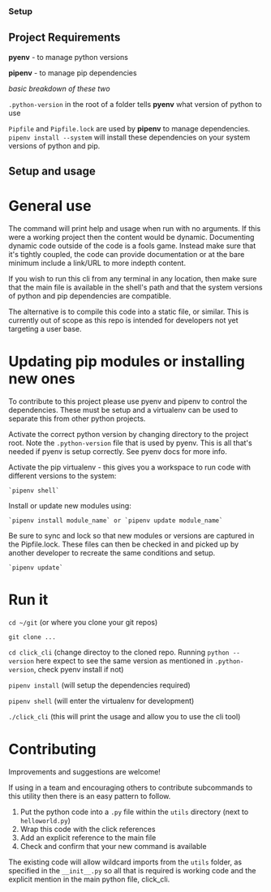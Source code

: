 ### Setup
## Project Requirements

**pyenv** - to manage python versions

**pipenv** - to manage pip dependencies

_basic breakdown of these two_

`.python-version` in the root of a folder tells **pyenv** what version of python to use

`Pipfile` and `Pipfile.lock` are used by **pipenv** to manage dependencies. `pipenv install --system` will install these dependencies on your system versions of python and pip.

## Setup and usage

# General use

The command will print help and usage when run with no arguments. If this were a working project then the content would be dynamic. Documenting dynamic code outside of the code is a fools game. Instead make sure that it's tightly coupled, the code can provide documentation or at the bare minimum include a link/URL to more indepth content.

If you wish to run this cli from any terminal in any location, then make sure that the main file is available in the shell's path and that the system versions of python and pip dependencies are compatible.

The alternative is to compile this code into a static file, or similar. This is currently out of scope as this repo is intended for developers not yet targeting a user base.

# Updating pip modules or installing new ones

To contribute to this project please use pyenv and pipenv to control the dependencies. These must be setup and a virtualenv can be used to separate this from other python projects.

Activate the correct python version by changing directory to the project root. Note the `.python-version` file that is used by pyenv. This is all that's needed if pyenv is setup correctly. See pyenv docs for more info.

Activate the pip virtualenv - this gives you a workspace to run code with different versions to the system:

    `pipenv shell`

Install or update new modules using:

    `pipenv install module_name` or `pipenv update module_name`

Be sure to sync and lock so that new modules or versions are captured in the Pipfile.lock. These files can then be checked in and picked up by another developer to recreate the same conditions and setup.

    `pipenv update`

# Run it

`cd ~/git` (or where you clone your git repos)

`git clone ... ` <include the ssh or https link to this repo>

`cd click_cli` (change directoy to the cloned repo. Running `python --version` here expect to see the same version as mentioned in `.python-version`, check pyenv install if not)

`pipenv install` (will setup the dependencies required)

`pipenv shell` (will enter the virtualenv for development)

`./click_cli` (this will print the usage and allow you to use the cli tool)

# Contributing

Improvements and suggestions are welcome!

If using in a team and encouraging others to contribute subcommands to this utility then there is an easy pattern to follow.

1. Put the python code into a `.py` file within the `utils` directory (next to `helloworld.py`)
1. Wrap this code with the click references
1. Add an explicit reference to the main file
1. Check and confirm that your new command is available

The existing code will allow wildcard imports from the `utils` folder, as specified in the `__init__.py` so all that is required is working code and the explicit mention in the main python file, click_cli.
